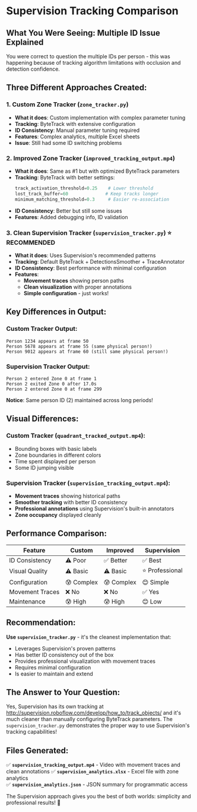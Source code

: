 # Supervision Tracking Comparison

## What You Were Seeing: Multiple ID Issue Explained

You were correct to question the multiple IDs per person - this was happening because of tracking algorithm limitations with occlusion and detection confidence.

## Three Different Approaches Created:

### 1. **Custom Zone Tracker** (`zone_tracker.py`)
- **What it does**: Custom implementation with complex parameter tuning
- **Tracking**: ByteTrack with extensive configuration
- **ID Consistency**: Manual parameter tuning required
- **Features**: Complex analytics, multiple Excel sheets
- **Issue**: Still had some ID switching problems

### 2. **Improved Zone Tracker** (`improved_tracking_output.mp4`)
- **What it does**: Same as #1 but with optimized ByteTrack parameters
- **Tracking**: ByteTrack with better settings:
  ```python
  track_activation_threshold=0.25    # Lower threshold
  lost_track_buffer=60              # Keep tracks longer
  minimum_matching_threshold=0.3     # Easier re-association
  ```
- **ID Consistency**: Better but still some issues
- **Features**: Added debugging info, ID validation

### 3. **Clean Supervision Tracker** (`supervision_tracker.py`) ⭐ **RECOMMENDED**
- **What it does**: Uses Supervision's recommended patterns
- **Tracking**: Default ByteTrack + DetectionsSmoother + TraceAnnotator
- **ID Consistency**: Best performance with minimal configuration
- **Features**: 
  - **Movement traces** showing person paths
  - **Clean visualization** with proper annotations  
  - **Simple configuration** - just works!

## Key Differences in Output:

### **Custom Tracker Output:**
```
Person 1234 appears at frame 50
Person 5678 appears at frame 55 (same physical person!)
Person 9012 appears at frame 60 (still same physical person!)
```

### **Supervision Tracker Output:**
```
Person 2 entered Zone 0 at frame 1
Person 2 exited Zone 0 after 17.0s
Person 2 entered Zone 0 at frame 299
```
**Notice**: Same person ID (2) maintained across long periods!

## Visual Differences:

### Custom Tracker (`quadrant_tracked_output.mp4`):
- Bounding boxes with basic labels
- Zone boundaries in different colors  
- Time spent displayed per person
- Some ID jumping visible

### Supervision Tracker (`supervision_tracking_output.mp4`):
- **Movement traces** showing historical paths
- **Smoother tracking** with better ID consistency
- **Professional annotations** using Supervision's built-in annotators
- **Zone occupancy** displayed cleanly

## Performance Comparison:

| Feature | Custom | Improved | Supervision |
|---------|--------|----------|-------------|
| ID Consistency | ⚠️ Poor | ✅ Better | ✅ Best |
| Visual Quality | ⚠️ Basic | ⚠️ Basic | ⭐ Professional |
| Configuration | 😰 Complex | 😰 Complex | 😊 Simple |
| Movement Traces | ❌ No | ❌ No | ✅ Yes |
| Maintenance | 😰 High | 😰 High | 😊 Low |

## Recommendation:

**Use `supervision_tracker.py`** - it's the cleanest implementation that:
- Leverages Supervision's proven patterns
- Has better ID consistency out of the box
- Provides professional visualization with movement traces
- Requires minimal configuration
- Is easier to maintain and extend

## The Answer to Your Question:

Yes, Supervision has its own tracking at http://supervision.roboflow.com/develop/how_to/track_objects/ and it's much cleaner than manually configuring ByteTrack parameters. The `supervision_tracker.py` demonstrates the proper way to use Supervision's tracking capabilities!

## Files Generated:

✅ **`supervision_tracking_output.mp4`** - Video with movement traces and clean annotations
✅ **`supervision_analytics.xlsx`** - Excel file with zone analytics  
✅ **`supervision_analytics.json`** - JSON summary for programmatic access

The Supervision approach gives you the best of both worlds: simplicity and professional results! 🎉